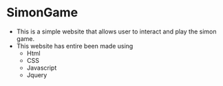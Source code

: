 # SimonGame
- This is a simple website that allows user to interact and play the simon game. 
- This website has entire been made using
  - Html
  - CSS
  - Javascript
  - Jquery
